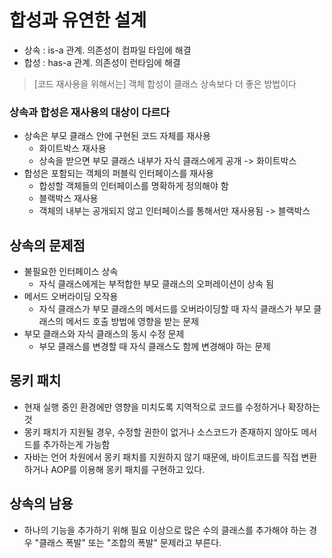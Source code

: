 # 합성과 유연한 설계 
 - 상속 : is-a 관계. 의존성이 컴파일 타임에 해결
 - 합성 : has-a 관계. 의존성이 런타임에 해결 

> [코드 재사용을 위해서는] 객체 합성이 클래스 상속보다 더 좋은 방법이다 

### 상속과 합성은 재사용의 대상이 다르다 
- 상속은 부모 클래스 안에 구현된 코드 자체를 재사용 
  - 화이트박스 재사용 
  - 상속을 받으면 부모 클래스 내부가 자식 클래스에게 공개 -> 화이트박스 
- 합성은 포함되는 객체의 퍼블릭 인터페이스를 재사용
  - 합성할 객체들의 인터페이스를 명확하게 정의해야 함
  - 블랙박스 재사용 
  - 객체의 내부는 공개되지 않고 인터페이스를 통해서만 재사용됨 -> 블랙박스 


## 상속의 문제점
- 불필요한 인터페이스 상속 
  - 자식 클래스에게는 부적합한 부모 클래스의 오퍼레이션이 상속 됨 
- 메서드 오버라이딩 오작용
  - 자식 클래스가 부모 클래스의 메서드를 오버라이딩할 때 자식 클래스가 부모 클래스의 메서드 호출 방법에 영향을 받는 문제 
- 부모 클래스와 자식 클래스의 동시 수정 문제 
  - 부모 클래스를 변경할 때 자식 클래스도 함께 변경해야 하는 문제


## 몽키 패치 
- 현재 실행 중인 환경에만 영향을 미치도록 지역적으로 코드를 수정하거나 확장하는 것 
- 몽키 패치가 지원될 경우, 수정할 권한이 없거나 소스코드가 존재하지 않아도 메서드를 추가하는게 가능함 
- 자바는 언어 차원에서 몽키 패치를 지원하지 않기 때문에, 바이트코드를 직접 변환하거나 AOP를 이용해 몽키 패치를 구현하고 있다. 


## 상속의 남용 
- 하나의 기능을 추가하기 위해 필요 이상으로 많은 수의 클래스를 추가해야 하는 경우 "클래스 폭발" 또는 "조합의 폭발" 문제라고 부른다.


